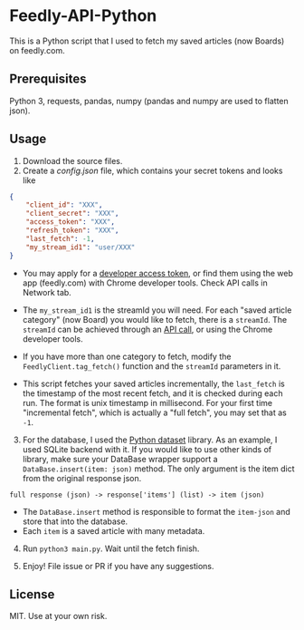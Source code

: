 # Feedly-API-Python

This is a Python script that I used to fetch my saved articles (now Boards) on feedly.com. 

## Prerequisites 

Python 3, requests, pandas, numpy (pandas and numpy are used to flatten json). 

## Usage 

1. Download the source files. 
2. Create a *config.json* file, which contains your secret tokens and looks like 
```json
{
    "client_id": "XXX", 
    "client_secret": "XXX", 
    "access_token": "XXX", 
    "refresh_token": "XXX", 
    "last_fetch": -1, 
    "my_stream_id1": "user/XXX"
}
```

- You may apply for a [developer access token](https://developer.feedly.com/v3/developer/), 
or find them using the web app (feedly.com) with Chrome developer tools. Check API calls in Network tab.  

- The `my_stream_id1` is the streamId you will need. 
For each "saved article category" (now Board) you would like to fetch, there is a `streamId`. 
The `streamId` can be achieved through an [API call](https://developer.feedly.com/v3/tags/), 
or using the Chrome developer tools. 

- If you have more than one category to fetch, 
modify the `FeedlyClient.tag_fetch()` function and the `streamId` parameters in it. 

- This script fetches your saved articles incrementally, 
the `last_fetch` is the timestamp of the most recent fetch, and it is checked during each run. 
The format is unix timestamp in millisecond. 
For your first time "incremental fetch", which is actually a "full fetch", you may set that as `-1`. 

3. For the database, I used the [Python dataset](https://dataset.readthedocs.io/en/latest/) library. 
As an example, I used SQLite backend with it. 
If you would like to use other kinds of library, make sure your DataBase wrapper support a 
`DataBase.insert(item: json)` method. 
The only argument is the item dict from the original response json. 
```
full response (json) -> response['items'] (list) -> item (json)
```
- The `DataBase.insert` method is responsible to format the `item-json` and store that into 
the database. 
- Each `item` is a saved article with many metadata. 

4. Run `python3 main.py`. Wait until the fetch finish. 

5. Enjoy! File issue or PR if you have any suggestions.

## License 

MIT. Use at your own risk. 

